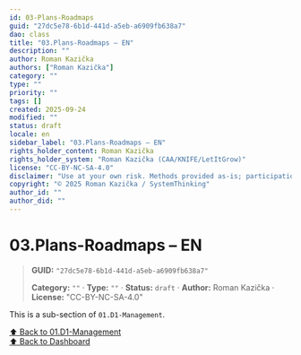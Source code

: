 ```yaml
---
id: 03-Plans-Roadmaps
guid: "27dc5e78-6b1d-441d-a5eb-a6909fb638a7"
dao: class
title: "03.Plans-Roadmaps – EN"
description: ""
author: Roman Kazička
authors: ["Roman Kazička"]
category: ""
type: ""
priority: ""
tags: []
created: 2025-09-24
modified: ""
status: draft
locale: en
sidebar_label: "03.Plans-Roadmaps – EN"
rights_holder_content: Roman Kazička
rights_holder_system: "Roman Kazička (CAA/KNIFE/LetItGrow)"
license: "CC-BY-NC-SA-4.0"
disclaimer: "Use at your own risk. Methods provided as-is; participation is voluntary and context-aware."
copyright: "© 2025 Roman Kazička / SystemThinking"
author_id: ""
author_did: ""
---
```

# 03.Plans-Roadmaps – EN
<!-- fm-visible: start -->

> **GUID:** `"27dc5e78-6b1d-441d-a5eb-a6909fb638a7"`
>   
> **Category:** `""` · **Type:** `""` · **Status:** `draft` · **Author:** Roman Kazička · **License:** "CC-BY-NC-SA-4.0"
<!-- fm-visible: end -->


This is a sub-section of `01.D1-Management`.

[⬆ Back to 01.D1-Management](../index.md)  
[⬆ Back to Dashboard](../../index.md)

